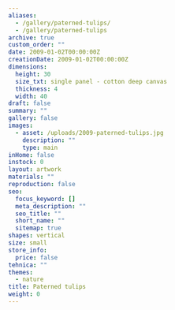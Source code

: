 ```yaml
---
aliases:
  - /gallery/paterned-tulips/
  - /gallery/paterned-tulips
archive: true
custom_order: ""
date: 2009-01-02T00:00:00Z
creationDate: 2009-01-02T00:00:00Z
dimensions:
  height: 30
  size_txt: single panel - cotton deep canvas
  thickness: 4
  width: 40
draft: false
summary: ""
gallery: false
images:
  - asset: /uploads/2009-paterned-tulips.jpg
    description: ""
    type: main
inHome: false
instock: 0
layout: artwork
materials: ""
reproduction: false
seo:
  focus_keyword: []
  meta_description: ""
  seo_title: ""
  short_name: ""
  sitemap: true
shapes: vertical
size: small
store_info:
  price: false
tehnica: ""
themes:
  - nature
title: Paterned tulips
weight: 0
---
```

